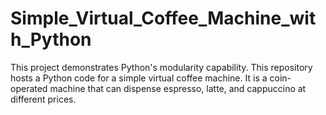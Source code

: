 # Simple_Virtual_Coffee_Machine_with_Python
This project demonstrates Python's modularity capability. This repository hosts a Python code for a simple virtual coffee machine. It is a coin-operated machine that can dispense espresso, latte, and cappuccino at different prices. 
